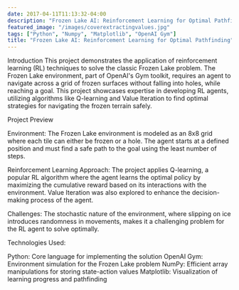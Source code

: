 ```yaml
---
date: 2017-04-11T11:13:32-04:00
description: "Frozen Lake AI: Reinforcement Learning for Optimal Pathfinding"
featured_image: "/images/coverextractingvalues.jpg"
tags: ["Python", "Numpy", "Matplotlib", "OpenAI Gym"]
title: "Frozen Lake AI: Reinforcement Learning for Optimal Pathfinding"
---
```


Introduction
This project demonstrates the application of reinforcement learning (RL) techniques to solve the classic Frozen Lake problem. The Frozen Lake environment, part of OpenAI's Gym toolkit, requires an agent to navigate across a grid of frozen surfaces without falling into holes, while reaching a goal. This project showcases expertise in developing RL agents, utilizing algorithms like Q-learning and Value Iteration to find optimal strategies for navigating the frozen terrain safely.

Project Preview

Environment:
The Frozen Lake environment is modeled as an 8x8 grid where each tile can either be frozen or a hole. The agent starts at a defined position and must find a safe path to the goal using the least number of steps.

Reinforcement Learning Approach:
The project applies Q-learning, a popular RL algorithm where the agent learns the optimal policy by maximizing the cumulative reward based on its interactions with the environment. Value Iteration was also explored to enhance the decision-making process of the agent.

Challenges:
The stochastic nature of the environment, where slipping on ice introduces randomness in movements, makes it a challenging problem for the RL agent to solve optimally.

Technologies Used:

Python: Core language for implementing the solution
OpenAI Gym: Environment simulation for the Frozen Lake problem
NumPy: Efficient array manipulations for storing state-action values
Matplotlib: Visualization of learning progress and pathfinding



